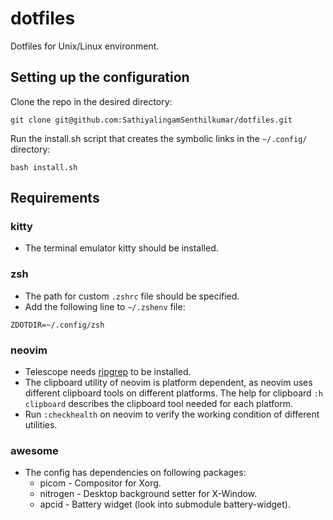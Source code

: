 # dotfiles

Dotfiles for Unix/Linux environment.

## Setting up the configuration

Clone the repo in the desired directory:

```
git clone git@github.com:SathiyalingamSenthilkumar/dotfiles.git
```

Run the install.sh script that creates the symbolic links in the `~/.config/` directory:
```
bash install.sh
```

## Requirements

### kitty
* The terminal emulator kitty should be installed.

### zsh
* The path for custom `.zshrc` file should be specified.
* Add the following line to `~/.zshenv` file:
```
ZDOTDIR=~/.config/zsh
```
### neovim
* Telescope needs [ripgrep](https://github.com/BurntSushi/ripgrep) to be installed.
* The clipboard utility of neovim is platform dependent, as neovim uses different clipboard tools on different platforms. The help for clipboard `:h clipboard` describes the clipboard tool needed for each platform.
* Run `:checkhealth` on neovim to verify the working condition of different utilities.


### awesome
* The config has dependencies on following packages:
    * picom - Compositor for Xorg.
    * nitrogen - Desktop background setter for X-Window.
    * apcid - Battery widget (look into submodule battery-widget).
